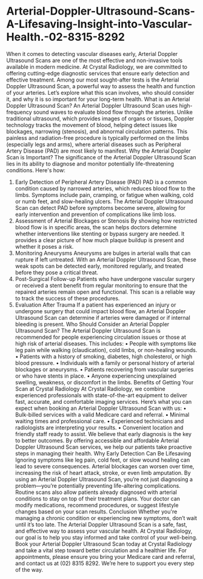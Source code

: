 # Arterial-Doppler-Ultrasound-Scans-A-Lifesaving-Insight-into-Vascular-Health.-02-8315-8292
When it comes to detecting vascular diseases early, Arterial Doppler Ultrasound Scans are one of the most effective and non-invasive tools available in modern medicine. At Crystal Radiology, we are committed to offering cutting-edge diagnostic services that ensure early detection and effective treatment. Among our most sought-after tests is the Arterial Doppler Ultrasound Scan, a powerful way to assess the health and function of your arteries.
Let’s explore what this scan involves, who should consider it, and why it is so important for your long-term health.
What is an Arterial Doppler Ultrasound Scan?
An Arterial Doppler Ultrasound Scan uses high-frequency sound waves to evaluate blood flow through the arteries. Unlike traditional ultrasound, which provides images of organs or tissues, Doppler technology tracks the movement of blood, helping detect issues like blockages, narrowing (stenosis), and abnormal circulation patterns.
This painless and radiation-free procedure is typically performed on the limbs (especially legs and arms), where arterial diseases such as Peripheral Artery Disease (PAD) are most likely to manifest.
Why the Arterial Doppler Scan is Important?
The significance of the Arterial Doppler Ultrasound Scan lies in its ability to diagnose and monitor potentially life-threatening conditions. Here's how:
1. Early Detection of Peripheral Artery Disease (PAD)
PAD is a common condition caused by narrowed arteries, which reduces blood flow to the limbs. Symptoms include pain, cramping, or fatigue when walking, cold or numb feet, and slow-healing ulcers. The Arterial Doppler Ultrasound Scan can detect PAD before symptoms become severe, allowing for early intervention and prevention of complications like limb loss.
2. Assessment of Arterial Blockages or Stenosis
By showing how restricted blood flow is in specific areas, the scan helps doctors determine whether interventions like stenting or bypass surgery are needed. It provides a clear picture of how much plaque buildup is present and whether it poses a risk.
3. Monitoring Aneurysms
Aneurysms are bulges in arterial walls that can rupture if left untreated. With an Arterial Doppler Ultrasound Scan, these weak spots can be detected early, monitored regularly, and treated before they pose a critical threat.
4. Post-Surgical Follow-up
Patients who have undergone vascular surgery or received a stent benefit from regular monitoring to ensure that the repaired arteries remain open and functional. This scan is a reliable way to track the success of these procedures.
5. Evaluation After Trauma
If a patient has experienced an injury or undergone surgery that could impact blood flow, an Arterial Doppler Ultrasound Scan can determine if arteries were damaged or if internal bleeding is present.
Who Should Consider an Arterial Doppler Ultrasound Scan?
The Arterial Doppler Ultrasound Scan is recommended for people experiencing circulation issues or those at high risk of arterial diseases. This includes:
•	People with symptoms like leg pain while walking (claudication), cold limbs, or non-healing wounds.
•	Patients with a history of smoking, diabetes, high cholesterol, or high blood pressure.
•	Individuals with a family or personal history of arterial blockages or aneurysms.
•	Patients recovering from vascular surgeries or who have stents in place.
•	Anyone experiencing unexplained swelling, weakness, or discomfort in the limbs.
Benefits of Getting Your Scan at Crystal Radiology
At Crystal Radiology, we combine experienced professionals with state-of-the-art equipment to deliver fast, accurate, and comfortable imaging services. Here’s what you can expect when booking an Arterial Doppler Ultrasound Scan with us:
•	Bulk-billed services with a valid Medicare card and referral.
•	Minimal waiting times and professional care.
•	Experienced technicians and radiologists are interpreting your results.
•	Convenient location and friendly staff ready to assist.
We believe that early diagnosis is the key to better outcomes. By offering accessible and affordable Arterial Doppler Ultrasound Scan services, we help our patients take proactive steps in managing their health.
Why Early Detection Can Be Lifesaving
Ignoring symptoms like leg pain, cold feet, or slow wound healing can lead to severe consequences. Arterial blockages can worsen over time, increasing the risk of heart attack, stroke, or even limb amputation. By using an Arterial Doppler Ultrasound Scan, you’re not just diagnosing a problem—you’re potentially preventing life-altering complications.
Routine scans also allow patients already diagnosed with arterial conditions to stay on top of their treatment plans. Your doctor can modify medications, recommend procedures, or suggest lifestyle changes based on your scan results.
Conclusion
Whether you're managing a chronic condition or experiencing new symptoms, don’t wait until it’s too late. The Arterial Doppler Ultrasound Scan is a safe, fast, and effective way to assess your vascular health. At Crystal Radiology, our goal is to help you stay informed and take control of your well-being.
Book your Arterial Doppler Ultrasound Scan today at Crystal Radiology and take a vital step toward better circulation and a healthier life.
For appointments, please ensure you bring your Medicare card and referral, and contact us at (02) 8315 8292. We’re here to support you every step of the way.
